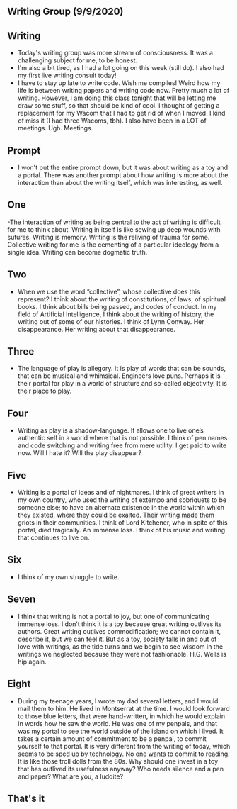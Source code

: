 ## Writing Group (9/9/2020)

## Writing
- Today's writing group was more stream of consciousness. It was a challenging subject for me, to be honest.
- I'm also a bit tired, as I had a lot going on this week (still do). I also had my first live writing consult today!
- I have to stay up late to write code. Wish me compiles! Weird how my life is between writing papers and writing code now. Pretty much a lot 
  of writing. However, I am doing this class tonight that will be letting me draw some stuff, so that should be kind of cool. I thought of getting
  a replacement for my Wacom that I had to get rid of when I moved. I kind of miss it (I had three Wacoms, tbh). I also have been in a LOT of meetings. Ugh. Meetings. 

## Prompt
- I won't put the entire prompt down, but it was about writing as a toy and a portal. There was another prompt about 
  how writing is more about the interaction than about the writing itself, which was interesting, as well.


## One
-The interaction of writing as being central to the act of writing is difficult for me to think about. 
Writing in itself is like sewing up deep wounds with sutures. Writing is memory.
Writing is the reliving of trauma for some. 
Collective writing for me is the cementing of a particular ideology from a single idea. Writing can become dogmatic truth. 

## Two
- When we use the word “collective”, whose collective does this represent? 
I think about the writing of constitutions, of laws, of spiritual books. 
I think about bills being passed, and codes of conduct. 
In my field of Artificial Intelligence, I think about the writing of history, the writing out of some of our histories. 
I think of Lynn Conway. Her disappearance. Her writing about that disappearance.

## Three
- The language of play is allegory. It is play of words that can be sounds, that can be musical and whimsical. 
Engineers love puns. Perhaps it is their portal for play in a world of structure and so-called objectivity. 
It is their place to play.

## Four
- Writing as play is a shadow-language. It allows one to live one’s authentic self in a world where that is not possible. 
I think of pen names and code switching and writing free from mere utility.
I get paid to write now. Will I hate it? Will the play disappear?

## Five
- Writing is a portal of ideas and of nightmares.
I think of great writers in my own country, who used the writing of extempo and sobriquets to be someone else; 
to have an alternate existence in the world within which they existed, where they could be exalted. 
Their writing made them griots in their communities.
I think of Lord Kitchener, who in spite of this portal, died tragically. An immense loss. 
I think of his music and writing that continues to live on.

## Six
- I think of my own struggle to write. 

## Seven
- I think that writing is not a portal to joy, but one of communicating immense loss. 
I don’t think it is a toy because great writing outlives its authors. 
Great writing outlives commodification; we cannot contain it, describe it, but we can feel it. 
But as a toy, society falls in and out of love with writings, 
as the tide turns and we begin to see wisdom in the writings we neglected because they were not fashionable. 
H.G. Wells is hip again.

## Eight
- During my teenage years, I wrote my dad several letters, and I would mail them to him. 
He lived in Montserrat at the time.
I would look forward to those blue letters, that were hand-written, 
in which he would explain in words how he saw the world. He was one of my penpals, 
and that was my portal to see the world outside of the island on which I lived. 
It takes a certain amount of commitment to be a penpal, to commit yourself to that portal. 
It is very different from the writing of today, which seems to be sped up by technology. 
No one wants to commit to reading. It is like those troll dolls from the 80s. 
Why should one invest in a toy that has outlived its usefulness anyway? 
Who needs silence and a pen and paper? What are you, a luddite?

## That's it





